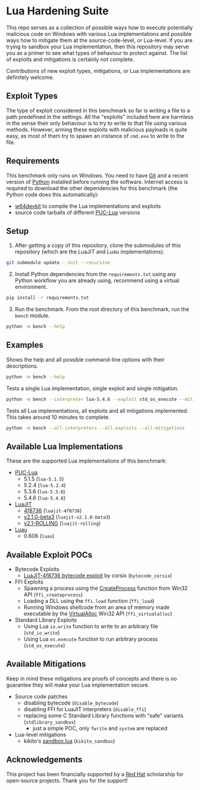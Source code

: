# Lua Hardening Suite
This repo serves as a collection of possible ways how to execute potentially malicious code on Windows with various Lua implementations and possible ways how
to mitigate them at the source-code-level, or Lua-level. If you are trying to sandbox your Lua implementation, then this repository may serve you as
a primer to see what types of behaviour to protect against. The list of exploits and mitigations is certainly not complete.

Contributions of new exploit types, mitigations, or Lua implementations are definitely welcome.

## Exploit Types
The type of exploit considered in this benchmark so far is writing a file to a path predefined in the settings. All the "exploits" included here are
harmless in the sense their only behaviour is to try to write to that file using various methods. However, arming these exploits with malicious payloads
is quite easy, as most of them try to spawn an instance of `cmd.exe` to write to the file.

## Requirements
This benchmark only runs on Windows. You need to have [Git](https://git-scm.com/) and a recent version of [Python](https://www.python.org/) installed
before running the software. Internet access is required to download the other dependencies for this benchmark (the Python code does this automatically):
- [w64devkit](https://github.com/skeeto/w64devkit) to compile the Lua implementations and exploits
- source code tarballs of different [PUC-Lua](https://www.lua.org/ftp/) versions

## Setup
1. After getting a copy of this repository, clone the submodules of this repository (which are the LuaJIT and Luau implementations).
```bash
git submodule update --init --recursive
```
2. Install Python dependencies from the `requirements.txt` using any Python workflow you are already using, recommend using a virtual environment.
```bash
pip install -r requirements.txt
```
3. Run the benchmark. From the root directory of this benchmark, run the `bench` module.
```bash
python -m bench --help
```

## Examples
Shows the help and all possible command-line options with their descriptions.
```bash
python -m bench --help
```

Tests a single Lua implementation, single exploit and single mitigation.
```bash
python -m bench --interpreter lua-5.4.6 --exploit std_os_execute --mitigation stdlibrary_sandbox
```

Tests all Lua implementations, all exploits and all mitigations implemented. This takes around 10 minutes to complete.
```bash
python -m bench --all-interpreters --all-exploits --all-mitigations
```

## Available Lua Implementations
These are the supported Lua implementations of this benchmark:
- [PUC-Lua](https://www.lua.org/home.html)
  - 5.1.5 (`lua-5.1.5`)
  - 5.2.4 (`lua-5.2.4`)
  - 5.3.6 (`lua-5.3.6`)
  - 5.4.6 (`lua-5.4.6`)
- [LuaJIT](https://luajit.org/luajit.html)
  - [4f8736](https://github.com/LuaJIT/LuaJIT/commit/4f87367b0335d442d3e9dac3fd8ac2788a5756bc) (`luajit-4f8736`)
  - [v2.1.0-beta3](https://github.com/LuaJIT/LuaJIT/commit/8271c643c21d1b2f344e339f559f2de6f3663191) (`luajit-v2.1.0-beta3`)
  - [v2.1-ROLLING](https://github.com/LuaJIT/LuaJIT/commit/43d0a19158ceabaa51b0462c1ebc97612b420a2e) (`luajit-rolling`)
- [Luau](https://luau-lang.org/)
  - 0.606 (`luau`)

## Available Exploit POCs
- Bytecode Exploits
  - [LuaJIT-4f8736 bytecode exploit](https://www.corsix.org/content/malicious-luajit-bytecode) by corsix (`bytecode_corsix`)
- FFI Exploits
  - Spawning a process using the [CreateProcess](https://learn.microsoft.com/en-us/windows/win32/api/processthreadsapi/nf-processthreadsapi-createprocessa) function from Win32 API (`ffi_createprocess`)
  - Loading a DLL using the `ffi.load` function (`ffi_load`)
  - Running Windows shellcode from an area of memory made executable by the [VirtualAlloc](https://learn.microsoft.com/en-us/windows/win32/api/memoryapi/nf-memoryapi-virtualalloc) Win32 API (`ffi_virtualalloc`)
- Standard Library Exploits
  - Using Lua `io.write` function to write to an arbitrary file (`std_io_write`)
  - Using Lua `os.execute` function to run arbitrary process (`std_os_execute`)

## Available Mitigations
Keep in mind these mitigations are proofs of concepts and there is no guarantee they will make your Lua implementation secure.
- Source code patches
  - disabling bytecode (`disable_bytecode`)
  - disabling FFI for LuaJIT interpreters (`disable_ffi`)
  - replacing some C Standard Library functions with "safe" variants (`stdlibrary_sandbox`)
    - just a simple POC, only `fwrite` and `system` are replaced
- Lua-level mitigations
  - kikito's [sandbox.lua](https://github.com/kikito/lua-sandbox) (`kikito_sandbox`)

## Acknowledgements
This project has been financially supported by a [Red Hat](https://www.redhat.com/) scholarship for open-source projects. Thank you for the support!